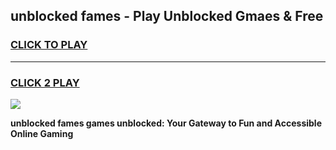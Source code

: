 
## unblocked fames - Play Unblocked Gmaes & Free
<h3>
<a href="https://news.freeplayer.one?title=unblocked_fames&ref=16F">CLICK TO PLAY</a></h3>
<hr>

<h3>
<a href="https://news.freeplayer.one?title=unblocked_fames&ref=16F">CLICK 2 PLAY</a>
  
</h3>

<a href="https://news.freeplayer.one?title=unblocked_fames&ref=16F/"><img src="https://clearcache.store/games.png"></a>


**unblocked fames games unblocked: Your Gateway to Fun and Accessible Online Gaming**
